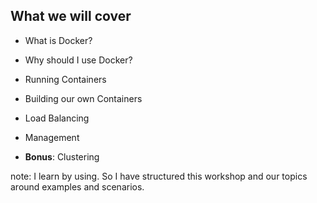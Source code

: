 ##  What we will cover

* What is Docker?

* Why should I use Docker?

* Running Containers

* Building our own Containers

* Load Balancing

* Management

* __Bonus__: Clustering

note:
I learn by using. So I have structured this workshop and our topics around examples and scenarios.

